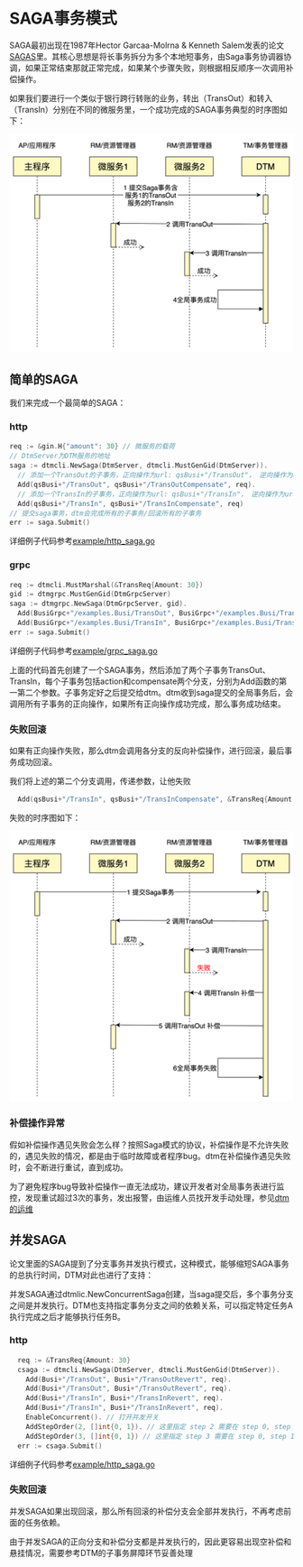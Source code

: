 # SAGA事务模式

SAGA最初出现在1987年Hector Garcaa-Molrna & Kenneth Salem发表的论文[SAGAS](https://www.cs.cornell.edu/andru/cs711/2002fa/reading/sagas.pdf)里。其核心思想是将长事务拆分为多个本地短事务，由Saga事务协调器协调，如果正常结束那就正常完成，如果某个步骤失败，则根据相反顺序一次调用补偿操作。

如果我们要进行一个类似于银行跨行转账的业务，转出（TransOut）和转入（TransIn）分别在不同的微服务里，一个成功完成的SAGA事务典型的时序图如下：

![saga_normal](../imgs/saga_normal.jpg)


## 简单的SAGA

我们来完成一个最简单的SAGA：

### http

``` go
req := &gin.H{"amount": 30} // 微服务的载荷
// DtmServer为DTM服务的地址
saga := dtmcli.NewSaga(DtmServer, dtmcli.MustGenGid(DtmServer)).
  // 添加一个TransOut的子事务，正向操作为url: qsBusi+"/TransOut"， 逆向操作为url: qsBusi+"/TransOutCompensate"
  Add(qsBusi+"/TransOut", qsBusi+"/TransOutCompensate", req).
  // 添加一个TransIn的子事务，正向操作为url: qsBusi+"/TransIn"， 逆向操作为url: qsBusi+"/TransInCompensate"
  Add(qsBusi+"/TransIn", qsBusi+"/TransInCompensate", req)
// 提交saga事务，dtm会完成所有的子事务/回滚所有的子事务
err := saga.Submit()
```

详细例子代码参考[example/http_saga.go](https://github.com/yedf/dtm/blob/main/examples/http_saga.go)

### grpc

``` go
req := dtmcli.MustMarshal(&TransReq{Amount: 30})
gid := dtmgrpc.MustGenGid(DtmGrpcServer)
saga := dtmgrpc.NewSaga(DtmGrpcServer, gid).
  Add(BusiGrpc+"/examples.Busi/TransOut", BusiGrpc+"/examples.Busi/TransOutRevert", req).
  Add(BusiGrpc+"/examples.Busi/TransIn", BusiGrpc+"/examples.Busi/TransOutRevert", req)
err := saga.Submit()
```

详细例子代码参考[example/grpc_saga.go](https://github.com/yedf/dtm/blob/main/examples/grpc_saga.go)

上面的代码首先创建了一个SAGA事务，然后添加了两个子事务TransOut、TransIn，每个子事务包括action和compensate两个分支，分别为Add函数的第一第二个参数。子事务定好之后提交给dtm。dtm收到saga提交的全局事务后，会调用所有子事务的正向操作，如果所有正向操作成功完成，那么事务成功结束。

### 失败回滚

如果有正向操作失败，那么dtm会调用各分支的反向补偿操作，进行回滚，最后事务成功回滚。

我们将上述的第二个分支调用，传递参数，让他失败

``` go
  Add(qsBusi+"/TransIn", qsBusi+"/TransInCompensate", &TransReq{Amount: 30, TransInResult: "FAILURE"})
```

失败的时序图如下：

![saga_rollback](../imgs/saga_rollback.jpg)

### 补偿操作异常

假如补偿操作遇见失败会怎么样？按照Saga模式的协议，补偿操作是不允许失败的，遇见失败的情况，都是由于临时故障或者程序bug。dtm在补偿操作遇见失败时，会不断进行重试，直到成功。

为了避免程序bug导致补偿操作一直无法成功，建议开发者对全局事务表进行监控，发现重试超过3次的事务，发出报警，由运维人员找开发手动处理，参见[dtm的运维](../deploy/maintain)

## 并发SAGA

论文里面的SAGA提到了分支事务并发执行模式，这种模式，能够缩短SAGA事务的总执行时间，DTM对此也进行了支持：

并发SAGA通过dtmlic.NewConcurrentSaga创建，当saga提交后，多个事务分支之间是并发执行。DTM也支持指定事务分支之间的依赖关系，可以指定特定任务A执行完成之后才能够执行任务B。


### http

``` go
  req := &TransReq{Amount: 30}
  csaga := dtmcli.NewSaga(DtmServer, dtmcli.MustGenGid(DtmServer)).
    Add(Busi+"/TransOut", Busi+"/TransOutRevert", req).
    Add(Busi+"/TransOut", Busi+"/TransOutRevert", req).
    Add(Busi+"/TransIn", Busi+"/TransInRevert", req).
    Add(Busi+"/TransIn", Busi+"/TransInRevert", req).
    EnableConcurrent(). // 打开并发开关
    AddStepOrder(2, []int{0, 1}). // 这里指定 step 2 需要在 step 0, step 1之后执行
    AddStepOrder(3, []int{0, 1}) // 这里指定 step 3 需要在 step 0, step 1之后执行
  err := csaga.Submit()
```

详细例子代码参考[example/http_saga.go](https://github.com/yedf/dtm/blob/main/examples/http_saga.go)

### 失败回滚

并发SAGA如果出现回滚，那么所有回滚的补偿分支会全部并发执行，不再考虑前面的任务依赖。

由于并发SAGA的正向分支和补偿分支都是并发执行的，因此更容易出现空补偿和悬挂情况，需要参考DTM的子事务屏障环节妥善处理

